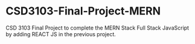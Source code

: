 # CSD3103-Final-Project-MERN
CSD 3103 Final Project to complete the MERN Stack Full Stack JavaScript by adding REACT JS in the previous project.

